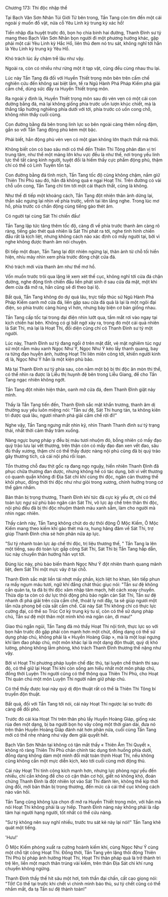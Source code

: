 




Chương 173: Thi độc nhập thể


Tại Bạch Vân Sơn Nhân Túi Giới Tử bên trong, Tần Tang còn tìm đến một cái ngoài ý muốn đồ vật, nửa cỗ Yêu Linh kỳ trung kỳ xác hổ!

Tiến nhập địa huyệt trước đó, bọn họ chia binh hai đường, Thanh Đình sư tỷ mang theo Bạch Vân Sơn Nhân bọn người đi một phương hướng khác, gặp phải một cái Yêu Linh kỳ Hắc Hổ, liên thủ đem nó tru sát, không nghĩ tới hẳn là Yêu Linh kỳ trung kỳ Yêu Hổ.

Khó trách lúc ấy chậm trễ lâu như vậy.

Ngoài ra, còn có nhiều như rừng một ít tạp vật, cũng đều cùng nhau thu lại.

Lúc này Tần Tang đã đối với Huyền Thiết trọng môn bên trên cấm chế nghiên cứu đến không sai biệt lắm, tế ra Ngũ Hành Phá Pháp Kiếm phá giải cấm chế, dùng sức đẩy ra Huyền Thiết trọng môn.

Ra ngoài ý định là, Huyền Thiết trọng môn sau đó vẻn vẹn có một cái con đường bằng đá, mà lại không giống phía trước uốn lượn khúc chiết, mà là thẳng tắp hướng nghiêng phía dưới với tới, phía trước có uốn cong chỗ, không nhìn thấy cuối cùng.

Con đường bằng đá bên trong linh lực so bên ngoài càng thêm nồng đậm, gần so với Tần Tang động phủ kém một bậc.

Phải biết, hắn động phủ vẻn vẹn có một gian không lớn thạch thất mà thôi.

Không biết còn có bao sâu mới có thể đến Thiên Thi Tông phân đàn vị trí trung tâm, như thế một mảng lớn khu vực đều là như thế, nơi trọng yếu linh lực thế tất càng kinh người, tuyệt đối là hiếm thấy cực phẩm động phủ, thậm chí có thể có Linh Tuyền tồn tại.

Con đường bằng đá tĩnh mịch, Tần Tang tốc độ cũng không chậm, nắm giữ Thiên Thi Phù sau đó, hắn đã không quá e ngại Hoạt Thi. Trên đường có vài chỗ uốn cong, Tần Tang chỉ tìm tới một cái thạch thất, cũng là không.

Như thế đi tiếp một khoảng cách, Tần Tang đột nhiên thân ảnh dừng lại, thần sắc ngưng lại nhìn về phía trước, vểnh tai lên lắng nghe. Trong lúc mơ hồ, phía trước có chấn động cùng tiếng gào thét âm.

Có người tại cùng Sát Thi chiến đấu!

Tần Tang lập tức tăng thêm tốc độ, càng đi về phía trước thanh âm càng rõ ràng, tiếng gào thét quả nhiên là Sát Thi phát ra tới, nghe tình hình chiến đấu rất là kịch liệt, nhưng không cách nào xác định có mấy người tại, bởi vì nghe không được thanh âm nói chuyện.

Đi tiếp một đoạn, Tần Tang lại đột nhiên ngừng lại, thân ảnh từ chỗ tối hiển hiện, nhíu mày nhìn xem phía trước đóng chặt cửa đá.

Khó trách mới vừa thanh âm như thế mơ hồ.

Vốn muốn trước trôi qua lặng lẽ xem xét thế cục, không nghĩ tới cửa đá chặn đường, nghe động tĩnh chiến đấu liền phát sinh ở sau cửa đá mặt, một khi đem cửa đá mở ra, hắn cũng sẽ đi theo bại lộ.

Bất quá, Tần Tang không do dự quá lâu, trực tiếp thúc sử Ngũ Hành Phá Pháp Kiếm oanh mở cửa đá, liền gặp sau cửa đá quả là lại là một ngôi đại điện, so phía trước càng hùng vĩ hơn, nhưng bày biện cơ bản giống nhau.

Tần Tang cấp tốc tại trong đại điện nhìn lướt qua, tầm mắt rơi vào ngay tại kịch chiến hai bên. Không có gì bất ngờ xảy ra, trong đó một cái quả nhiên là Sát Thi, mà lại là Hoạt Thi, đối diện cũng chỉ có Thanh Đình sư tỷ một người.

Lúc này, Thanh Đình sư tỷ đang ngồi ở trên mặt đất, vẻ mặt nghiêm túc ngự sử một nắm màu xanh Ngọc Như Ý, Ngọc Như Ý kéo lấy thanh quang, bay ra từng đạo huyễn ảnh, hướng Hoạt Thi liên miên công tới, khiến người kinh dị là, Ngọc Như Ý hẳn là một kiện phù bảo.

Mà tại Thanh Đình sư tỷ phía sau, còn nằm một bộ bị thi độc ăn mòn thi thể, có thể nhìn ra được là Liễu thị huynh đệ bên trong Liễu Giang, để cho Tần Tang ngạc nhiên không ngớt.

Tần Tang đột nhiên hiện thân, oanh mở cửa đá, đem Thanh Đình giật nảy mình.

Thấy là Tần Tang tiến đến, Thanh Đình sắc mặt khẩn trương, thanh âm dị thường suy yếu luôn miệng nói: "Tần sư đệ, Sát Thi hung tàn, ta không kiên trì được quá lâu, ngươi nhanh phá giải cấm chế rời đi!"

Nghe vậy, Tần Tang ngưng mắt nhìn kỹ, nhìn Thanh Thanh đình sư tỷ trạng thái, nhất thời cảm thấy trầm xuống.

Nàng ngực bụng pháp y đều bị máu tươi nhuộm đỏ, bỗng nhiên có mấy đạo quỷ trảo lưu lại vết thương, trên thân còn có mấy đạo đan xen vết đao, sâu đủ thấy xương, thậm chí có thể thấy được nàng nội phủ cũng đã bị quỷ trảo gây thương tích, cả cái nội phủ rối loạn.

Tổn thương chỗ đau thịt gốc rạ đang ngọ nguậy, hiển nhiên Thanh Đình đã phục chữa thương đan dược, nhưng không hề có tác dụng, bởi vì vết thương có quanh quẩn không đi Địa Sát chi khí cùng thi độc, ngăn cản thương thế khôi phục, đồng thời thi độc như như giòi trong xương, chính hướng trong cơ thể gặm nhấm.

Bản thân bị trọng thương, Thanh Đình khí tức đã cực kỳ yếu ớt, chỉ có thể toàn lực ngự sử phù bảo ngăn cản Sát Thi, vô lực áp chế trên thân thi độc, nội phủ đều đã bị thi độc nhuộm thành màu xanh sẫm, làm cho người mà nhìn ngạc nhiên.

Thấy cảnh này, Tần Tang không chút do dự thôi động Ô Mộc Kiếm, Ô Mộc Kiếm mang theo kiếm khí gào thét mà ra, hung hăng đâm về Sát Thi, trợ giúp Thanh Đình chia sẻ hơn phân nửa áp lực.

"Sư tỷ nhanh toàn lực áp chế thi độc, trị liệu thương thế, " Tần Tang la lên một tiếng, sau đó toàn lực gấp công Sát Thi, Sát Thi bị Tần Tang hấp dẫn, lúc này chuyển thân hướng hắn vọt tới.

Đúng lúc này, phù bảo biến thành Ngọc Như Ý đột nhiên thanh quang mãnh liệt, đem Sát Thi một mực vây ở tại chỗ.

Thanh Đình sắc mặt liền tái nhợt mấy phần, kịch liệt ho khan, liên tiếp phun ra mấy ngụm máu tươi, ngữ khí đắng chát thúc giục nói: "Tần sư đệ không cần quản ta, ta đã bị thi độc xâm nhập tâm mạch, hết cách xoay chuyển. Thừa dịp ta còn có dư lực thôi động phù bảo ngăn cản Sát Thi, Tần sư đệ nhanh đi phá giải trên cửa cấm chế, thoát ly nơi đây, ta sẽ giúp ngươi một lần nữa phong bế cửa sắt cấm chế. Cái này Sát Thi không chỉ có thực lực cường đại, có thể so Trúc Cơ kỳ trung kỳ tu sĩ, còn có thể sử dụng pháp chú, Tần sư đệ một thân một mình khó mà ngăn cản, đi mau!"

Giao thủ ngắn ngủi, Tần Tang đã mò thấy Hoạt Thi nội tình, thực lực so với bọn hắn trước đó gặp phải còn mạnh hơn một chút, đồng dạng có thể sử dụng pháp chú, không phải là « Huyền Hoàng Giáp », mà là một loại ngưng khí làm đao pháp chú, một môn khác lại là một dạng độn thuật, quỷ dị khó lường, phòng không lắm phòng, khó trách Thanh Đình thương thế nặng như vậy.

Bởi vì Hoạt Thi phương pháp luyện chế đặc thù, tại luyện chế thành thi sau đó, có thể giữ lại Hoạt Thi khi còn sống am hiểu nhất một môn pháp chú, đồng thời Luyện Thi người cũng có thể thông qua Thiên Thi Phù, cho Hoạt Thi quán chú một môn Luyện Thi người nắm giữ pháp chú.

Có thể thấy được loại này quỷ dị độn thuật rất có thể là Thiên Thi Tông bí truyền độn thuật.

Bất quá, đối với Tần Tang tới nói, cái này Hoạt Thi ngược lại so trước đó càng dễ đối phó.

Trước đó cái kia Hoạt Thi trên thân phủ lấy Huyền Hoàng Giáp, giống xác rùa đen một dạng, bị ba người bọn họ vây công một thời gian dài, đưa nó trên thân Huyền Hoàng Giáp đánh nát hơn phân nửa, cuối cùng Tần Tang mới có thể nhẹ nhàng như vậy đem giải quyết hết.

Bạch Vân Sơn Nhân tại không có tận mắt thấy « Thiên Âm Thi Quyết », không rõ ràng Thiên Thi Phù chân chính tác dụng tình huống phía dưới, đồng dạng không dám một mình đối mặt toàn thịnh Hoạt Thi, nếu không cũng không cần một mực diễn kịch, kéo tới cuối cùng mới động thủ.

Cái này Hoạt Thi tính công kích mạnh hơn, nhưng lực phòng ngự yếu đến nhiều, chỉ cần không để cho có cận thân cơ hội, giết nó không khó, đoán chừng Thanh Đình là đột nhiên lọt vào Sát Thi đánh lén, không thể kịp thời ứng đối, mới bản thân bị trọng thương, đến mức cả cái thế cục không cách nào vãn hồi.

Tần Tang cũng không lựa chọn đi mở ra Huyền Thiết trọng môn, với hắn mà nói Hoạt Thi không phải là uy hiếp. Thanh Đình nàng này không phải là rắp tâm hại người hạng người, tốt nhất có thể cứu nàng.

"Sư tỷ không nên suy nghĩ nhiều, trước tru sát kẻ này lại nói!" Tần Tang khẽ quát một tiếng.

'Hưu!'

Ô Mộc Kiếm phóng xuất ra cường hoành kiếm khí, cùng Ngọc Như Ý cùng một chỗ tật công Hoạt Thi. Đồng thời, Tần Tang yên lặng thôi động Thiên Thi Phù bí pháp ảnh hưởng Hoạt Thi, Hoạt Thi thân pháp quả là trở thành trì trệ lên, liền một mạch thân trúng vài kiếm, trên thân Địa Sát chi khí rung chuyển không ngừng.

Thanh Đình thấy thế hít sâu một hơi, tinh thần đại chấn, cất cao giọng nói: "Tốt! Có thể tại trước khi chết vì chính mình báo thù, sư tỷ chết cũng có thể nhắm mắt, đa tạ Tần sư đệ thành toàn!"




